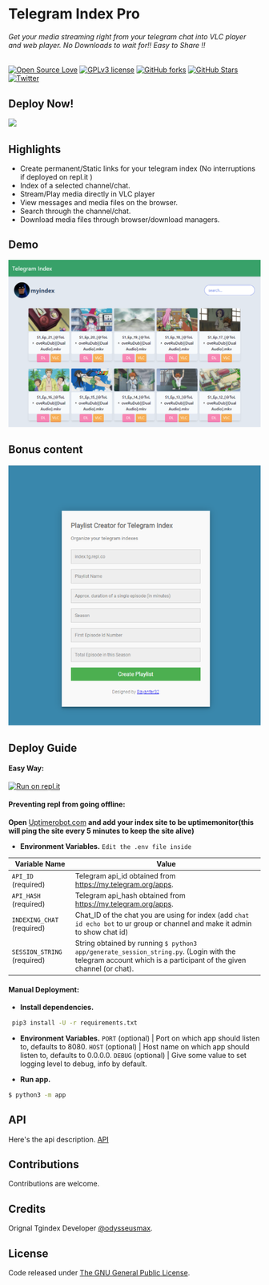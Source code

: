 # Telegram Index Pro
###### Get your media streaming right from your telegram chat into VLC player and web player. No Downloads to wait for!! Easy to Share !!

[![Open Source Love](https://img.shields.io/github/issues/Rayanfer32/TgindexPro?style=for-the-badge)](.) [![GPLv3 license](https://img.shields.io/badge/License-GPLv3-orange.svg?style=for-the-badge)](LICENSE) [![GitHub forks](https://img.shields.io/github/forks/Rayanfer32/TgindexPro?style=for-the-badge)]() [![GitHub Stars](https://img.shields.io/github/stars/Rayanfer32/TgindexPro?style=for-the-badge)]() [![Twitter](https://img.shields.io/twitter/url?style=social)](https://twitter.com/intent/tweet?text=Wow:http://github.com/Rayanfer32/TgindexPro)

## Deploy Now!
[<img height=100 src="https://repl.it/badge/github/Rayanfer32/TgindexPro">](https://repl.it/github/Rayanfer32/TgindexPro)

## Highlights

* Create permanent/Static links for your telegram index (No interruptions if deployed on repl.it )
* Index of a selected channel/chat.
* Stream/Play media directly in VLC player
* View messages and media files on the browser.
* Search through the channel/chat.
* Download media files through browser/download managers.

## Demo

![website index](img/tgindex_site.PNG "website index")

## Bonus content

![playlist creator](img/playlist_site.PNG "playlist site")

## Deploy Guide
#### Easy Way:
[![Run on repl.it](https://repl.it/badge/github/Rayanfer32/TgindexPro)](https://repl.it/github/Rayanfer32/TgindexPro)


#### Preventing repl from going offline:
**Open** [Uptimerobot.com](https://uptimerobot.com) **and add your index site to be uptimemonitor(this will ping the site every 5 minutes to keep the site alive)**

* **Environment Variables.**
`Edit the .env file inside`

| Variable Name | Value
|------------- | -------------
| `API_ID` (required) | Telegram api_id obtained from https://my.telegram.org/apps.
| `API_HASH` (required) | Telegram api_hash obtained from https://my.telegram.org/apps.
| `INDEXING_CHAT` (required) | Chat_ID of the chat you are using for index (add `chat id echo bot` to ur group or channel and make it admin to show chat id) 
| `SESSION_STRING` (required) | String obtained by running `$ python3 app/generate_session_string.py`. (Login with the telegram account which is a participant of the given channel (or chat).

#### Manual Deployment:
* **Install dependencies.**
```bash
 pip3 install -U -r requirements.txt
```

* **Environment Variables.**
`PORT` (optional) | Port on which app should listen to, defaults to 8080.
`HOST` (optional) | Host name on which app should listen to, defaults to 0.0.0.0. 
`DEBUG` (optional) | Give some value to set logging level to debug, info by default.

* **Run app.**
```bash
$ python3 -m app
```

## API

Here's the api description. [API](https://github.com/odysseusmax/tg-index/wiki/API)

## Contributions

Contributions are welcome.

## Credits

Orignal Tgindex Developer [@odysseusmax](https://tx.me/odysseusmax).

## License
Code released under [The GNU General Public License](LICENSE).
